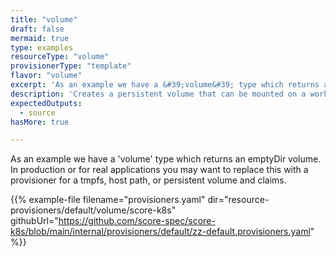```yaml
---
title: "volume"
draft: false
mermaid: true
type: examples
resourceType: "volume"
provisionerType: "template"
flavor: "volume"
excerpt: 'As an example we have a &#39;volume&#39; type which returns an emptyDir volume. In production or for real applications you may want to replace this with a provisioner for a tmpfs, host path, or persistent volume and claims.'
description: 'Creates a persistent volume that can be mounted on a workload.'
expectedOutputs: 
  - source
hasMore: true

---
```


As an example we have a 'volume' type which returns an emptyDir volume. In production or for real applications you may want to replace this with a provisioner for a tmpfs, host path, or persistent volume and claims.

{{% example-file filename="provisioners.yaml" dir="resource-provisioners/default/volume/score-k8s" githubUrl="https://github.com/score-spec/score-k8s/blob/main/internal/provisioners/default/zz-default.provisioners.yaml" %}}
